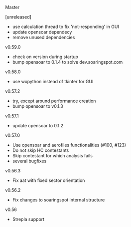 Master

[unreleased]
- use calculation thread to fix 'not-responding' in GUI
- update opensoar dependecy
- remove unused dependencies

v0.59.0
- check on version during startup
- bump opensoar to 0.1.4 to solve dev.soaringspot.com

v0.58.0
- use wxpython instead of tkinter for GUI

v0.57.2
- try, except around performance creation
- bump opensoar to v0.1.3

v0.57.1
- update opensoar to 0.1.2

v0.57.0
- Use opensoar and aerofiles functionalities (#100, #123)
- Do not skip HC contestants
- Skip contestant for which analysis fails
- several bugfixes

v0.56.3
- Fix aat with fixed sector orientation

v0.56.2
- Fix changes to soaringspot internal structure

v0.56
- Strepla support
